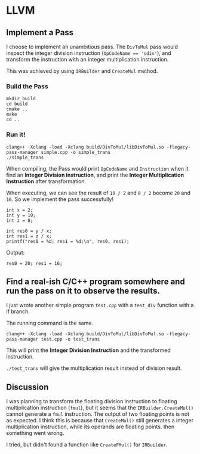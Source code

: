 # LLVM

## Implement a Pass
I choose to implement an unambitious pass. The `DivToMul` pass would inspect the integer division instruction (`OpCodeName == 'sdiv'`), and transform the instruction with an integer multiplication instruction. 

This was achieved by using `IRBuilder` and `CreateMul` method. 

### Build the Pass
```
mkdir build
cd build
cmake ..
make
cd ..
```

### Run it! 
```
clang++ -Xclang -load -Xclang build/DivToMul/libDivToMul.so -flegacy-pass-manager simple.cpp -o simple_trans
./simple_trans
```

When compiling, the Pass would print `OpCodeName` and `Instruction` when it find an **Integer Division instruction**, and print the **Integer Multiplication Instruction** after transformation. 

When executing, we can see the result of `10 / 2` and `8 / 2` become `20` and `16`. So we implement the pass successfully! 

```
int x = 2;
int y = 10;
int z = 8;

int res0 = y / x;
int res1 = z / x;
printf("res0 = %d; res1 = %d;\n", res0, res1);
```

Output: 
```
res0 = 20; res1 = 16;
```


## Find a real-ish C/C++ program somewhere and run the pass on it to observe the results. 
I just wrote another simple program `test.cpp` with a `test_div` function with a if branch. 

The running command is the same. 
```
clang++ -Xclang -load -Xclang build/DivToMul/libDivToMul.so -flegacy-pass-manager test.cpp -o test_trans
```
This will print the **Integer Division Instruction** and the transformed instruction. 

`./test_trans` will give the multiplication result instead of division result. 

## Discussion
I was planning to transform the floating division instruction to floating multiplication instruction (`fmul`), but it seems that the `IRBuilder.CreateMul()` cannot generate a `fmul` instruction. The output of two floating points is not as expected. I think this is because that `CreateMul()` still generates a integer multiplication instruction, while its operands are floating points. then something went wrong. 

I tried, but didn't found a function like `CreateFMul()` for `IRBuilder`. 